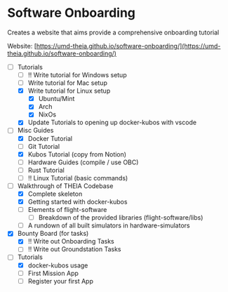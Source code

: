# Software Onboarding

Creates a website that aims provide a comprehensive onboarding tutorial 

Website: [https://umd-theia.github.io/software-onboarding/](https://umd-theia.github.io/software-onboarding/)

- [ ] Tutorials
  - [ ] !! Write tutorial for Windows setup
  - [ ] Write tutorial for Mac setup
  - [x] Write tutorial for Linux setup
    - [x] Ubuntu/Mint
    - [x] Arch
    - [x] NixOs
  - [x] Update Tutorials to opening up docker-kubos with vscode
- [ ] Misc Guides
  - [x] Docker Tutorial
  - [ ] Git Tutorial
  - [x] Kubos Tutorial (copy from Notion)
  - [ ] Hardware Guides (compile / use OBC)
  - [ ] Rust Tutorial
  - [ ] !! Linux Tutorial (basic commands)
- [ ] Walkthrough of THEIA Codebase
  - [x] Complete skeleton
  - [x] Getting started with docker-kubos
  - [ ] Elements of flight-software
    - [ ] Breakdown of the provided libraries (flight-software/libs)
  - [ ] A rundown of all built simulators in hardware-simulators
- [x] Bounty Board (for tasks)
  - [x] !! Write out Onboarding Tasks
  - [ ] !! Write out Groundstation Tasks
- [ ] Tutorials
  - [x] docker-kubos usage
  - [ ] First Mission App
  - [ ] Register your first App
